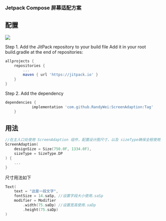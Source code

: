 ### Jetpack Compose 屏幕适配方案

## 配置

[![](https://jitpack.io/v/RandyWei/ScreenAdaption.svg)](https://jitpack.io/#RandyWei/ScreenAdaption)

Step 1. Add the JitPack repository to your build file
Add it in your root build.gradle at the end of repositories:

```groovy
allprojects {
    repositories {
        ...
        maven { url 'https://jitpack.io' }
    }
}
```

Step 2. Add the dependency
```groovy
dependencies {
	        implementation 'com.github.RandyWei:ScreenAdaption:Tag'
	}
```

## 用法

```kotlin
//在主入口处使用 ScreenAdaption 组件，配置设计图尺寸，以及 sizeType确保全程使用的尺寸统一
ScreenAdaption(
    designSize = Size(750.0F, 1334.0F),
    sizeType = SizeType.DP
) {
    ...
}

```

尺寸用法如下

```kotlin
Text(
    text = "这是一段文字",
    fontSize = 14.saSp, //设置字段大小使用.saSp
    modifier = Modifier
        .width(75.saDp) //设置宽高使用.saDp
        .height(75.saDp)
)
```